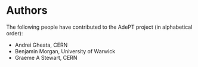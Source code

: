 <!--
SPDX-FileCopyrightText: 2020 CERN
SPDX-License-Identifier: CC-BY-4.0
-->

# Authors

The following people have contributed to the AdePT project (in alphabetical order):

- Andrei Gheata, CERN
- Benjamin Morgan, University of Warwick
- Graeme A Stewart, CERN
